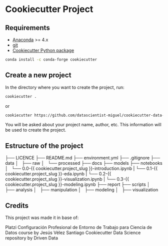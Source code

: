 # Cookiecutter Project

## Requirements

- [Anaconda](https://www.anaconda.com/download/) >= 4.x
- [git](https://git-scm.com/)
- [Cookiecutter Python package](http://cookiecutter.readthedocs.org/en/latest/installation.html)

``` bash
conda install -c conda-forge cookiecutter
```

## Create a new project

In the directory where you want to create the project, run:

```bash
cookiecutter .
```

or

```bash
cookiecutter https://github.com/datascientist-miguel/cookiecutter-data-science
```

You will be asked about your project name, author, etc. This information will be used to create the project.


## Estructure of the project

├── LICENCE
├── README.md
├── environment.yml
├── .gitignore
├── data
│   ├── raw
│   └── processed
├── docs
├── models
├── notebooks
│   └── 0.0-{{ cookiecutter.project_slug }}-introduction.ipynb
|   └── 0.1-{{ cookiecutter.project_slug }}-eda.ipynb
|   └── 0.2-{{ cookiecutter.project_slug }}-visualization.ipynb
|   └── 0.3-{{ cookiecutter.project_slug }}-modeling.ipynb
├── report
├── scripts
│   ├── analysis
│   ├── manipulation
│   ├── modeling
│   ├── visualization


## Credits

This project was made it in base of:

Platzi Configuración Profesional de Entorno de Trabajo para Ciencia de Datos course by Jesús Vélez Santiago
Cookiecutter Data Science repository by Driven Data